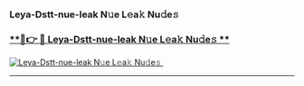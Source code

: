 ### Leya-Dstt-nue-leak N𝚞e L𝚎a𝚔 Nu𝚍e𝚜   

### [ **🔗👉 🔴 Leya-Dstt-nue-leak N𝚞e L𝚎a𝚔 Nu𝚍e𝚜 **](https://taap.it/xNRuk4)  

[![Leya-Dstt-nue-leak N𝚞e L𝚎a𝚔 Nu𝚍e𝚜 ](https://i.imgur.com/0qMVB7G.gif)](https://taap.it/xNRuk4)  

___  
